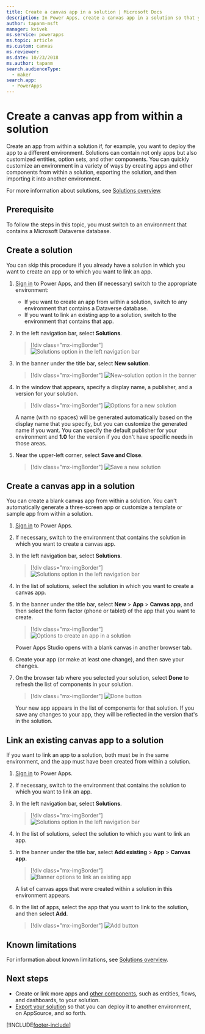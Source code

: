 ```yaml
---
title: Create a canvas app in a solution | Microsoft Docs
description: In Power Apps, create a canvas app in a solution so that you can deploy the app to another environment
author: tapanm-msft
manager: kvivek
ms.service: powerapps
ms.topic: article
ms.custom: canvas
ms.reviewer:
ms.date: 10/23/2018
ms.author: tapanm
search.audienceType: 
  - maker
search.app: 
  - PowerApps
---
```

# Create a canvas app from within a solution

Create an app from within a solution if, for example, you want to deploy the app to a different environment. Solutions can contain not only apps but also customized entities, option sets, and other components. You can quickly customize an environment in a variety of ways by creating apps and other components from within a solution, exporting the solution, and then importing it into another environment.

For more information about solutions, see [Solutions overview](../data-platform/solutions-overview.md).

## Prerequisite

To follow the steps in this topic, you must switch to an environment that contains a Microsoft Dataverse database.

## Create a solution

You can skip this procedure if you already have a solution in which you want to create an app or to which you want to link an app.

1. [Sign in](https://make.powerapps.com?utm_source=padocs&utm_medium=linkinadoc&utm_campaign=referralsfromdoc) to Power Apps, and then (if necessary) switch to the appropriate environment:

    - If you want to create an app from within a solution, switch to any environment that contains a Dataverse database.
    - If you want to link an existing app to a solution, switch to the environment that contains that app.

1. In the left navigation bar, select **Solutions**.

    > [!div class="mx-imgBorder"]
    > ![Solutions option in the left navigation bar](./media/add-app-solution/left-nav.png "Solutions option in the left navigation bar")

1. In the banner under the title bar, select **New solution**.

    > [!div class="mx-imgBorder"]
    > ![New-solution option in the banner](./media/add-app-solution/banner-new-solution.png "New-solution option in the banner")

1. In the window that appears, specify a display name, a publisher, and a version for your solution.

    > [!div class="mx-imgBorder"]
    > ![Options for a new solution](./media/add-app-solution/configure-new-solution.png "Options for a new solution")

    A name (with no spaces) will be generated automatically based on the display name that you specify, but you can customize the generated name if you want. You can specify the default publisher for your environment and **1.0** for the version if you don't have specific needs in those areas.

1. Near the upper-left corner, select **Save and Close**.

    > [!div class="mx-imgBorder"]
    > ![Save a new solution](./media/add-app-solution/save-new-solution.png "Save a new solution")

## Create a canvas app in a solution

You can create a blank canvas app from within a solution. You can't automatically generate a three-screen app or customize a template or sample app from within a solution.

1. [Sign in](https://make.powerapps.com?utm_source=padocs&utm_medium=linkinadoc&utm_campaign=referralsfromdoc) to Power Apps.

1. If necessary, switch to the environment that contains the solution in which you want to create a canvas app.

1. In the left navigation bar, select **Solutions**.

    > [!div class="mx-imgBorder"]
    > ![Solutions option in the left navigation bar](./media/add-app-solution/left-nav.png "Solutions option in the left navigation bar")

1. In the list of solutions, select the solution in which you want to create a canvas app.

1. In the banner under the title bar, select **New** > **App** > **Canvas app**, and then select the form factor (phone or tablet) of the app that you want to create.

    > [!div class="mx-imgBorder"]
    > ![Options to create an app in a solution](./media/add-app-solution/new-option.png "Options to create an app in a solution")

    Power Apps Studio opens with a blank canvas in another browser tab.

1. Create your app (or make at least one change), and then save your changes.

1. On the browser tab where you selected your solution, select **Done** to refresh the list of components in your solution.

    > [!div class="mx-imgBorder"]
    > ![Done button](./media/add-app-solution/done-button.png "Done button")

    Your new app appears in the list of components for that solution. If you save any changes to your app, they will be reflected in the version that's in the solution.

## Link an existing canvas app to a solution

If you want to link an app to a solution, both must be in the same environment, and the app must have been created from within a solution.

1. [Sign in](https://make.powerapps.com?utm_source=padocs&utm_medium=linkinadoc&utm_campaign=referralsfromdoc) to Power Apps.

1. If necessary, switch to the environment that contains the solution to which you want to link an app.

1. In the left navigation bar, select **Solutions**.

    > [!div class="mx-imgBorder"]
    > ![Solutions option in the left navigation bar](./media/add-app-solution/left-nav.png "Solutions option in the left navigation bar")

1. In the list of solutions, select the solution to which you want to link an app.

1. In the banner under the title bar, select **Add existing** > **App** > **Canvas app**.

    > [!div class="mx-imgBorder"]
    > ![Banner options to link an existing app](./media/add-app-solution/add-existing.png "Banner options to link an existing app")

    A list of canvas apps that were created within a solution in this environment appears.

1. In the list of apps, select the app that you want to link to the solution, and then select **Add**.

    > [!div class="mx-imgBorder"]
    > ![Add button](./media/add-app-solution/add-button.png "Add button")

## Known limitations

For information about known limitations, see [Solutions overview](/powerapps/maker/data-platform/solutions-overview#known-limitations). 

## Next steps

- Create or link more apps and [other components](../data-platform/use-solution-explorer.md), such as entities, flows, and dashboards, to your solution.
- [Export your solution](../data-platform/import-update-export-solutions.md) so that you can deploy it to another environment, on AppSource, and so forth.


[!INCLUDE[footer-include](../../includes/footer-banner.md)]